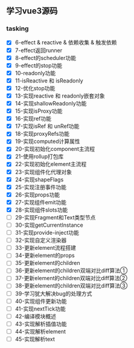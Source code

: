 #

## 学习vue3源码

### tasking

- [x] 6-effect & reactive & 依赖收集 & 触发依赖
- [x] 7-effect返回runner
- [x] 8-effect的scheduler功能
- [x] 9-effect的stop功能
- [x] 10-readonly功能
- [x] 11-isReactive 和 isReadonly
- [x] 12-优化stop功能
- [x] 13-实现reactive 和 readonly嵌套对象
- [x] 14-实现shallowReadonly功能
- [x] 15-实现isProxy功能
- [x] 16-实现ref功能
- [x] 17-实现isRef 和 unRef功能
- [x] 18-实现proxyRefs功能
- [x] 19-实现computed计算属性
- [x] 20-实现初始化component主流程
- [x] 21-使用rollup打包库
- [x] 22-实现初始化element主流程
- [x] 23-实现组件化代理对象
- [x] 24-实现shapeFlags
- [x] 25-实现注册事件功能
- [x] 26-实现props功能
- [x] 27-实现组件emit功能
- [x] 28-实现组件slots功能
- [ ] 29-实现Fragment和Text类型节点
- [ ] 30-实现getCurrentInstance
- [ ] 31-实现provide-inject功能
- [ ] 32-实现自定义渲染器
- [ ] 33-更新element流程搭建
- [ ] 34-更新element的props
- [ ] 35-更新element的children
- [ ] 36-更新element的children双端对比diff算法①
- [ ] 37-更新element的children双端对比diff算法②
- [ ] 38-更新element的children双端对比diff算法③
- [ ] 39-学习犹大解决bug的处理方式
- [ ] 40-实现组件更新功能
- [ ] 41-实现nextTick功能
- [ ] 42-编译模块概述
- [ ] 43-实现解析插值功能
- [ ] 44-实现解析element
- [ ] 45-实现解析text
